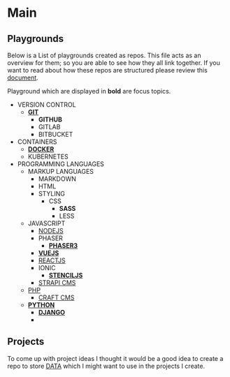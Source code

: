 # Main

## Playgrounds

Below is a List of playgrounds created as repos. This file acts as an overview for them; so you are able to see how they all link together. If you want to read about how these repos are structured please review this [document](playgrounds.md).

Playground which are displayed in **bold** are focus topics.

- VERSION CONTROL
    - **[GIT](https://github.com/mejasonatkinson/playground-git)**
        - **GITHUB**
        - GITLAB
        - BITBUCKET
- CONTAINERS
    - **[DOCKER](https://github.com/mejasonatkinson/playground-docker)**
    - KUBERNETES
- PROGRAMMING LANGUAGES
    - MARKUP LANGUAGES
        - MARKDOWN
        - HTML
        - STYLING
            - CSS
                - **SASS**
                - LESS
    - JAVASCRIPT
        - [NODEJS](https://github.com/mejasonatkinson/playground-nodejs)
        - PHASER
            - **[PHASER3](https://github.com/mejasonatkinson/playground-phaser-3)**
        - **[VUEJS](https://github.com/mejasonatkinson/playground-vuejs)**
        - [REACTJS](https://github.com/mejasonatkinson/playground-reactjs)
        - IONIC
            - **[STENCILJS](https://github.com/mejasonatkinson/playground-stenciljs)**
        - [STRAPI CMS](https://github.com/mejasonatkinson/playground-strapiCMS)
    - [PHP](https://github.com/mejasonatkinson/playground-php)
        - [CRAFT CMS](https://github.com/mejasonatkinson/playground-craftCMS)
    - **[PYTHON](https://github.com/mejasonatkinson/playground-python)**
        - **[DJANGO](https://github.com/mejasonatkinson/playground-django)**
        - 
## Projects

To come up with project ideas I thought it would be a good idea to create a repo to store [DATA](https://github.com/mejasonatkinson/playground-data) which I might want to use in the projects I create.

<!--
Projects:
*Delete, if not being used?*
- [TOPIC TOOL](https://github.com/mejasonatkinson/topic-tool)
- [PROJECT TOOL](https://github.com/mejasonatkinson/project-tool)
- [GUITAR TOOL](https://github.com/mejasonatkinson/guitar-tool)
- [PRESENTATION TOOL](https://github.com/mejasonatkinson/presentation-tool)
-->
